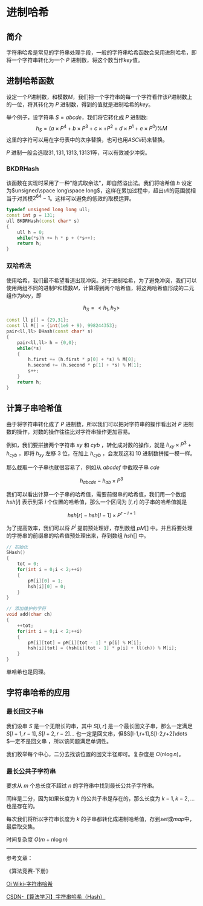 # 进制哈希

## 简介

字符串哈希是常见的字符串处理手段，一般的字符串哈希函数会采用进制哈希，即将一个字符串转化为一个 $P$ 进制数，将这个数当作$key$值。

## 进制哈希函数

设定一个$P$进制数，和模数$M$，我们把一个字符串的每一个字符看作该$P$进制数上的一位，将其转化为 $P$ 进制数，得到的值就是进制哈希的$key$。

举个例子，设字符串 $S=abcde$，我们将它转化成 $P$ 进制数:
$$
h_S=(a\times P^4 + b\times P^3 + c\times + P^2 + d\times P^1 + e\times P^0) \% M
$$
这里的字符可以用在字母表中的次序替换，也可也用$ASCii$码来替换。

$P$ 进制一般会选取$31,131,1313,13131$等，可以有效减少冲突。

### BKDRHash

该函数在实现时采用了一种"隐式取余法"，即自然溢出法。我们将哈希值 $h$ 设定为$unsigned\space long\space long$，这样在累加过程中，超出$ull$的范围就相当于对其模$2^{64}−1$。这样可以避免的低效的取模运算。

```cpp
typedef unsigned long long ull;
const int p = 131;
ull BKDRHash(const char* s)
{
	ull h = 0;
	while(*s)h += h * p + (*s++);
	return h;
}
```

### 双哈希法

使用哈希，我们最不希望看道出现冲突。对于进制哈希，为了避免冲突，我们可以使用两组不同的进制$P$和模数$M$，计算得到两个哈希值，将这两哈希值形成的二元组作为$key$，即

$$
h_S = <h_1,h_2>
$$

```cpp
const ll p[] = {29,31};
const ll M[] = {int(1e9 + 9), 998244353};
pair<ll,ll> DHash(const char* s)
{
	pair<ll,ll> h = {0,0};
	while(*s)
	{
		h.first += (h.first * p[0] + *s) % M[0];
		h.second += (h.second * p[1] + *s) % M[1];
		s++;
	}
	return h;
}
```

## 计算子串哈希值

由于将字符串转化成了 $P$ 进制数，所以我们可以把对字符串的操作看出对 $P$ 进制数的操作，对数的操作往往比对字符串操作更加容易。

例如，我们要拼接两个字符串 $xy$ 和 $cyb$ ，转化成对数的操作，就是 $h_{xy}\times P ^{3} + h_{cyb}$ ，即将 $h_{xy}$ 左移 $3$ 位，在加上 $h_{cyb}$ ，会发现这和 $10$ 进制数拼接一模一样。

那么截取一个子串也就很容易了，例如从 $abcdef$ 中截取子串 $cde$

$$
h_{abcde} - h_{ab} \times P^{3}
$$

我们可以看出计算一个子串的哈希值，需要前缀串的哈希值，我们用一个数组 $hsh[i]$ 表示到第 $i$ 个位置的哈希值，那么一个区间为 $[l,r]$ 的子串的哈希值就是

$$
hsh[r] - hsh[l-1]\times P^{r - l + 1}
$$

为了提高效率，我们可以将 $P^i$ 提前预处理好，存到数组 $pM[]$ 中。并且将要处理的字符串的前缀串的哈希值预处理出来，存到数组 $hsh[]$ 中。

```cpp
// 初始化
SHash()
{
	tot = 0;
	for(int i = 0;i < 2;++i)
	{
		pM[i][0] = 1;
		hsh[i][0] = 0;
	}
}

// 添加维护的字符
void add(char ch)
{
	++tot;
	for(int i = 0;i < 2;++i)
	{
		pM[i][tot] = pM[i][tot - 1] * p[i] % M[i];
		hsh[i][tot] = (hsh[i][tot - 1] * p[i] + ll(ch)) % M[i];
	}
}
```

单哈希也是同理。

## 字符串哈希的应用

### 最长回文子串

我们设串 $S$ 是一个无限长的串，其中 $S[l,r]$ 是一个最长回文子串，那么一定满足 $S[l+1,r-1],S[l+2,r-2]\dots$ 也一定是回文串，但$S[l-1,r+1],S[l-2,r+2]\dots $一定不是回文串 ，所以该问题满足单调性。

我们枚举每个中心，二分去找该位置的回文半径即可。复杂度是 $O(n\log n)$。

### 最长公共子字符串

要求从 $m$ 个总长度不超过 $n$ 的字符串中找到最长公共子字符串。

同样是二分，因为如果长度为 $k$ 的公共子串是存在的，那么长度为 $k-1,k-2,\dots$ 也是存在的。

每次我们将所以字符串长度为 $k$ 的子串都转化成进制哈希值，存到$set$或$map$中，最后取交集。

时间复杂度 $O(m+n\log n)$


---------------

参考文章：<br>

《算法竞赛-下册》

[Oi Wiki-字符串哈希](https://oi-wiki.org/string/hash/)

[CSDN-【算法学习】字符串哈希（Hash）](https://blog.csdn.net/Mikchy/article/details/103995537)



